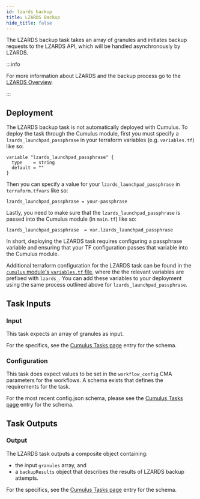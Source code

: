 ```yaml
---
id: lzards_backup
title: LZARDS Backup
hide_title: false
---
```


The LZARDS backup task takes an array of granules and initiates backup requests to the LZARDS API, which will be handled asynchronously by LZARDS.

:::info 

For more information about LZARDS and the backup process go to the [LZARDS Overview](https://wiki.earthdata.nasa.gov/display/LZARDS/LZARDS+Home).

:::

## Deployment

The LZARDS backup task is not automatically deployed with Cumulus. To deploy the task through the Cumulus module, first you must specify a `lzards_launchpad_passphrase` in your terraform variables (e.g. `variables.tf`) like so:

```hcl
variable "lzards_launchpad_passphrase" {
  type    = string
  default = ""
}
```

Then you can specify a value for your `lzards_launchpad_passphrase` in `terraform.tfvars` like so:

```hcl
lzards_launchpad_passphrase = your-passphrase
```

Lastly, you need to make sure that the `lzards_launchpad_passphrase` is passed into the Cumulus module (in `main.tf`) like so:

```hcl
lzards_launchpad_passphrase  = var.lzards_launchpad_passphrase
```

In short, deploying the LZARDS task requires configuring a passphrase variable and ensuring that your TF configuration passes that variable into the Cumulus module.

Additional terraform configuration for the LZARDS task can be found in the [`cumulus` module's `variables.tf` file,](https://github.com/nasa/cumulus/blob/master/tf-modules/cumulus/variables.tf) where the the relevant variables are prefixed with `lzards_`. You can add these variables to your deployment using the same process outlined above for `lzards_launchpad_passphrase`.

## Task Inputs

### Input

This task expects an array of granules as input.

For the specifics, see the [Cumulus Tasks page](../tasks) entry for the schema.

### Configuration

This task does expect values to be set in the `workflow_config` CMA parameters for the workflows.  A schema exists that defines the requirements for the task.

For the most recent config.json schema, please see the [Cumulus Tasks page](../tasks) entry for the schema.

## Task Outputs

### Output

The LZARDS task outputs a composite object containing:

- the input `granules` array, and
- a `backupResults` object that describes the results of LZARDS backup attempts.

For the specifics, see the [Cumulus Tasks page](../tasks) entry for the schema.
